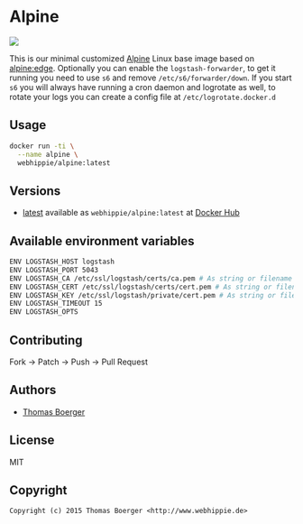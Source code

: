 # Alpine

[![](https://badge.imagelayers.io/webhippie/alpine:latest.svg)](https://imagelayers.io/?images=webhippie/alpine:latest 'Get your own badge on imagelayers.io')

This is our minimal customized [Alpine](http://alpinelinux.org) Linux base
image based on [alpine:edge](https://registry.hub.docker.com/_/alpine/).
Optionally you can enable the ```logstash-forwarder```, to get it running you
need to use ```s6``` and remove ```/etc/s6/forwarder/down```. If you start
```s6``` you will always have running a cron daemon and logrotate as well, to
rotate your logs you can create a config file at ```/etc/logrotate.docker.d```


## Usage

```bash
docker run -ti \
  --name alpine \
  webhippie/alpine:latest
```


## Versions

* [latest](https://github.com/dockhippie/alpine/tree/master)
  available as ```webhippie/alpine:latest``` at
  [Docker Hub](https://registry.hub.docker.com/u/webhippie/alpine/)


## Available environment variables

```bash
ENV LOGSTASH_HOST logstash
ENV LOGSTASH_PORT 5043
ENV LOGSTASH_CA /etc/ssl/logstash/certs/ca.pem # As string or filename
ENV LOGSTASH_CERT /etc/ssl/logstash/certs/cert.pem # As string or filename
ENV LOGSTASH_KEY /etc/ssl/logstash/private/cert.pem # As string or filename
ENV LOGSTASH_TIMEOUT 15
ENV LOGSTASH_OPTS
```


## Contributing

Fork -> Patch -> Push -> Pull Request


## Authors

* [Thomas Boerger](https://github.com/tboerger)


## License

MIT


## Copyright

```
Copyright (c) 2015 Thomas Boerger <http://www.webhippie.de>
```
